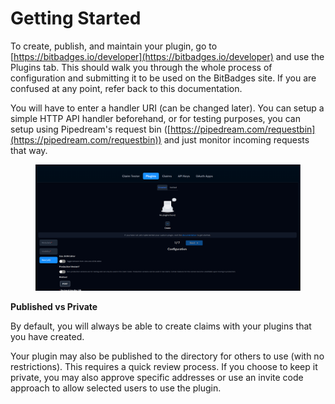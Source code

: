 # Getting Started

To create, publish, and maintain your plugin, go to [https://bitbadges.io/developer](https://bitbadges.io/developer) and use the Plugins tab. This should walk you through the whole process of configuration and submitting it to be used on the BitBadges site. If you are confused at any point, refer back to this documentation.

You will have to enter a handler URI (can be changed later). You can setup a simple HTTP API handler beforehand, or for testing purposes, you can setup using Pipedream's request bin ([https://pipedream.com/requestbin](https://pipedream.com/requestbin)) and just monitor incoming requests that way.

<figure><img src="../../../../../.gitbook/assets/image (2) (1) (1) (1) (1) (1) (1) (1) (1) (1) (1) (1) (1) (1).png" alt=""><figcaption></figcaption></figure>

**Published vs Private**

By default, you will always be able to create claims with your plugins that you have created.&#x20;

Your plugin may also be published to the directory for others to use (with no restrictions). This requires a quick review process. If you choose to keep it private, you may also approve specific addresses or use an invite code approach to allow selected users to use the plugin.
